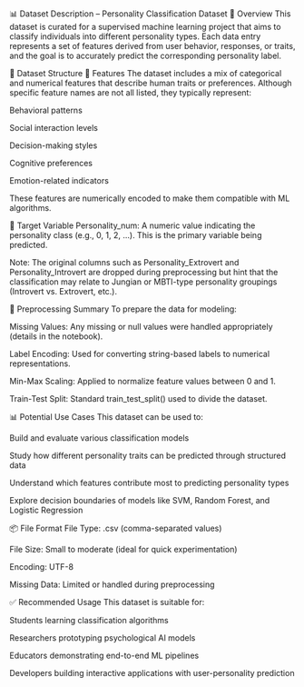 📊 Dataset Description – Personality Classification Dataset
📁 Overview
This dataset is curated for a supervised machine learning project that aims to classify individuals into different personality types. Each data entry represents a set of features derived from user behavior, responses, or traits, and the goal is to accurately predict the corresponding personality label.

🧬 Dataset Structure
🔸 Features
The dataset includes a mix of categorical and numerical features that describe human traits or preferences. Although specific feature names are not all listed, they typically represent:

Behavioral patterns

Social interaction levels

Decision-making styles

Cognitive preferences

Emotion-related indicators

These features are numerically encoded to make them compatible with ML algorithms.

🔸 Target Variable
Personality_num:
A numeric value indicating the personality class (e.g., 0, 1, 2, ...).
This is the primary variable being predicted.

Note:
The original columns such as Personality_Extrovert and Personality_Introvert are dropped during preprocessing but hint that the classification may relate to Jungian or MBTI-type personality groupings (Introvert vs. Extrovert, etc.).

🔧 Preprocessing Summary
To prepare the data for modeling:

Missing Values: Any missing or null values were handled appropriately (details in the notebook).

Label Encoding: Used for converting string-based labels to numerical representations.

Min-Max Scaling: Applied to normalize feature values between 0 and 1.

Train-Test Split: Standard train_test_split() used to divide the dataset.

📊 Potential Use Cases
This dataset can be used to:

Build and evaluate various classification models

Study how different personality traits can be predicted through structured data

Understand which features contribute most to predicting personality types

Explore decision boundaries of models like SVM, Random Forest, and Logistic Regression

📦 File Format
File Type: .csv (comma-separated values)

File Size: Small to moderate (ideal for quick experimentation)

Encoding: UTF-8

Missing Data: Limited or handled during preprocessing

✅ Recommended Usage
This dataset is suitable for:

Students learning classification algorithms

Researchers prototyping psychological AI models

Educators demonstrating end-to-end ML pipelines

Developers building interactive applications with user-personality prediction
